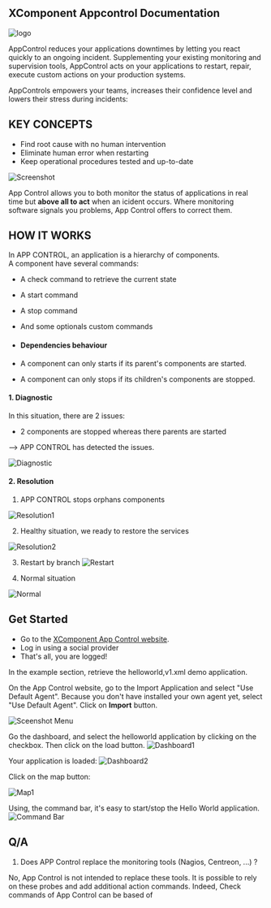 ## XComponent Appcontrol Documentation

![logo](../images/logo.svg)

AppControl reduces your applications downtimes by letting you react quickly to an ongoing incident.
Supplementing your existing monitoring and supervision tools, AppControl acts on your applications to restart, repair, execute custom actions on your production systems.

AppControls empowers your teams, increases their confidence level and lowers their stress during incidents:

## KEY CONCEPTS

- Find root cause with no human intervention
- Eliminate human error when restarting
- Keep operational procedures tested and up-to-date

![Screenshot](../images/screenshot.png)

App Control allows you to both monitor the status of applications in real time but **above all to act** when an icident occurs.
Where monitoring software signals you problems, App Control offers to correct them.

## HOW IT WORKS

In APP CONTROL, an application is a hierarchy of components. <br> A component have several commands:

- A check command to retrieve the current state
- A start command
- A stop command
- And some optionals custom commands

- #### Dependencies behaviour
- A component can only starts if its parent's components are started.
- A component can only stops if its children's components are stopped.

#### 1. Diagnostic

In this situation, there are 2 issues:

- 2 components are stopped whereas there parents are started

--> APP CONTROL has detected the issues.

![Diagnostic](../images/diagnostic.png)

#### 2. Resolution

1. APP CONTROL stops orphans components

![Resolution1](../images/resolution1.png)

2. Healthy situation, we ready to restore the services

![Resolution2](../images/resolution2.png)

3. Restart by branch
   ![Restart](../images/restart.png)

4. Normal situation

![Normal](../images/normal.png)

## Get Started

- Go to the [XComponent App Control website](https://appcontrol.xcomponent.com).
- Log in using a social provider
- That's all, you are logged!

In the example section, retrieve the helloworld,v1.xml demo application.

On the App Control website, go to the Import Application and select "Use Default Agent".
Because you don't have installed your own agent yet, select "Use Default Agent".
Click on **Import** button.

![Sceenshot Menu](../images/sceenshot_menu.png)

Go the dashboard, and select the helloworld application by clicking on the checkbox.
Then click on the load button.
![Dashboard1](../images/dashboard1.png)

Your application is loaded:
![Dashboard2](../images/dashboard2.png)

Click on the map button:

![Map1](../images/map1.png)

Using, the command bar, it's easy to start/stop the Hello World application.
![Command Bar](../images/command_bar.png)

## Q/A

1. Does APP Control replace the monitoring tools (Nagios, Centreon, ...) ?

No, App Control is not intended to replace these tools. It is possible to rely on these probes and add additional action commands.
Indeed, Check commands of App Control can be based of
